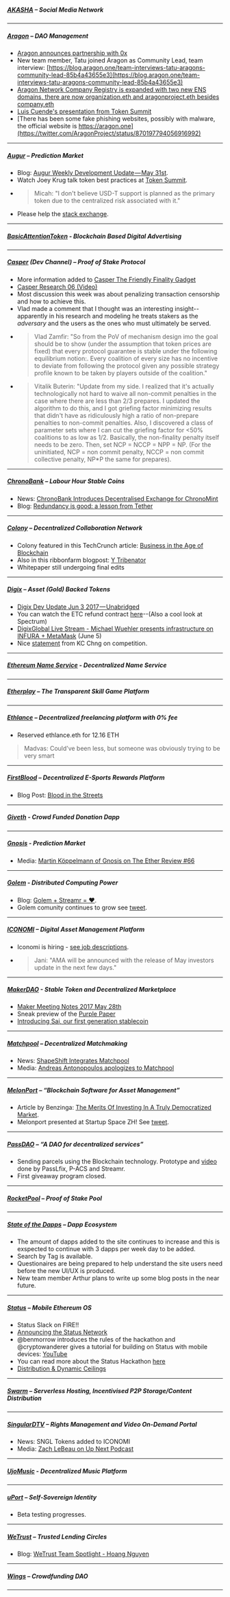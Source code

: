 
##### [AKASHA](http://akasha.world/) – Social Media Network


---
##### [Aragon](http://aragon.one/) – DAO Management
- [Aragon announces partnership with 0x](https://blog.aragon.one/aragon-partners-with-0x-3c8d0c9dcd84)
- New team member, Tatu joined Aragon as Community Lead, team interview: [https://blog.aragon.one/team-interviews-tatu-aragons-community-lead-85b4a43655e3](https://blog.aragon.one/team-interviews-tatu-aragons-community-lead-85b4a43655e3)
- [Aragon Network Company Registry is expanded with two new ENS domains, there are now organization.eth and aragonproject.eth besides company.eth](https://twitter.com/AragonProject/status/872060297930055680)
- [Luis Cuende's presentation from Token Summit](https://www.pscp.tv/w/1rmxPPbylLZxN)
- [There has been some fake phishing websites, possibly with malware, the official website is https://aragon.one](https://twitter.com/AragonProject/status/870197794056916992)

---
##### [Augur](https://augur.net/) – Prediction Market
- Blog: [Augur Weekly Development Update — May 31st](https://medium.com/@AugurProject/augur-weekly-development-update-may-31st-eebdea0f0196).
- Watch Joey Krug talk token best practices at [Token Summit](https://www.youtube.com/watch?v=A7r6ST5eqwA).
- > Micah: "I don't believe USD-T support is planned as the primary token due to the centralized risk associated with it."
- Please help the [stack exchange](https://area51.stackexchange.com/proposals/106367/augur).


---
##### [BasicAttentionToken](https://basicattentiontoken.org/) - Blockchain Based Digital Advertising


---  
##### [Casper](https://blog.ethereum.org/2015/08/01/introducing-casper-friendly-ghost/) (Dev Channel) – Proof of Stake Protocol
- More information added to [Casper The Friendly Finality Gadget](http://vitalik.ca/files/casper_note.html)
- [Casper Research 06 (Video)](https://www.youtube.com/watch?v=vAolH_3kh3Y)
- Most discussion this week was about penalizing transaction censorship and how to achieve this. 
- Vlad made a comment that I thought was an interesting insight--apparently in his research and modeling he treats stakers as the *adversary* and the users as the ones who must ultimately be served.
- >Vlad Zamfir: "So from the PoV of mechanism design imo the goal should be to show (under the assumption that token prices are fixed) that every protocol guarantee is stable under the following equilibrium notion:. Every coalition of every size has no incentive to deviate from following the protocol given any possible strategy profile known to be taken by players outside of the coalition."
- >Vitalik Buterin: "Update from my side. I realized that it's actually technologically not hard to waive all non-commit penalties in the case where there are less than 2/3 prepares. I updated the algorithm to do this, and I got griefing factor minimizing results that didn't have as ridiculously high a ratio of non-prepare penalties to non-commit penalties. Also, I discovered a class of parameter sets where I can cut the griefing factor for <50% coalitions to as low as 1/2. Basically, the non-finality penalty itself needs to be zero. Then, set NCP = NCCP = NPP = NP. (For the uninitiated, NCP = non commit penalty, NCCP = non commit collective penalty, NP*P the same for prepares).
---
##### [ChronoBank](http://chronobank.io/) – Labour Hour Stable Coins
- News: [ChronoBank Introduces Decentralised Exchange for ChronoMint](https://medium.com/@Chronobank/chronobank-introduces-decentralised-exchange-for-chronomint-f81c32a08e0c)
- Blog: [Redundancy is good: a lesson from Tether](https://medium.com/@Chronobank/redundancy-is-good-a-lesson-from-tether-1fd8e604cded)

---
##### [Colony](http://colony.io/) – Decentralized Collaboration Network
- Colony featured in this TechCrunch article: [Business in the Age of Blockchain](https://techcrunch.com/2017/06/04/business-in-the-age-of-ethereum/)
- Also in this ribbonfarm blogpost: [Y Tribenator](https://www.ribbonfarm.com/2017/05/30/y-tribenator/)
- Whitepaper still undergoing final edits

---
##### [Digix](https://digix.io/) – Asset (Gold) Backed Tokens
- [Digix Dev Update Jun 3 2017 — Unabridged](https://medium.com/@Digix/digix-dev-update-jun-3-2017-unabridged-6f56674f30ab)
- You can watch the ETC refund contract [here](https://etc-redemption.digix.global/)--(Also a cool look at Spectrum)
- [DigixGlobal Live Stream - Michael Wuehler presents infrastructure on INFURA + MetaMask](https://www.youtube.com/watch?v=N784-1G6ZZY&ab_channel=DigixGlobal) (June 5)
- Nice [statement](https://dgx-public.slack.com/archives/C0VG40PAL/p1496532446090899) from KC Chng on competition.
---
##### [Ethereum Name Service](https://ens.codetract.io) - Decentralized Name Service


---
##### [Etherplay](http://etherplay.io) – The Transparent Skill Game Platform


---
##### [Ethlance](http://ethlance.com/) – Decentralized freelancing platform with 0% fee
- Reserved ethlance.eth for 12.16 ETH
 >Madvas: Could’ve been less, but someone was obviously trying to be very smart

---
##### [FirstBlood](https://firstblood.io/) – Decentralized E-Sports Rewards Platform
- Blog Post: [Blood in the Streets](https://blog.firstblood.io/bits-eu-2017-526601407dbb)
---
##### [Giveth](http://www.giveth.io/) - Crowd Funded Donation Dapp


---
##### [Gnosis](https://gnosis.pm/) - Prediction Market 
- Media: [Martin Köppelmann of Gnosis on The Ether Review #66](https://etherreview.info/the-ether-review-66-gnosis-martin-k%C3%B6ppelmann-7b5ec9020a57)

---  
##### [Golem](https://golem.network/) - Distributed Computing Power
- Blog: [Golem + Streamr = ♥](http://blog.streamr.com/2017/05/golem-plus-streamr-equals-heart/).
- Golem comunity continues to grow see [tweet](https://twitter.com/MichalBrazewicz/status/870552348573274112).

---
##### [ICONOMI](https://iconomi.net/) – Digital Asset Management Platform
- Iconomi is hiring - [see job descriptions](https://www.iconomi.net/jobs). 
- > Jani: "AMA will be announced with the release of May investors update in the next few days."


---
##### [MakerDAO](http://makerdao.com/) - Stable Token and Decentralized Marketplace
- [Maker Meeting Notes 2017 May 28th](https://steemit.com/makerdao/@kennyrowe/maker-meeting-notes-2017-may-28th)
- Sneak preview of the [Purple Paper](https://castle.brockman.se/purple)
- [Introducing Sai, our first generation stablecoin](https://blog.makerdao.com/2017/06/05/introducing-sai/)

---
##### [Matchpool](http://matchpool.co/) – Decentralized Matchmaking
- News: [ShapeShift Integrates Matchpool](https://medium.com/matchpool/shapeshift-integrates-matchpool-cc0db929d141)
- Media: [Andreas Antonopoulos apologizes to Matchpool](https://twitter.com/aantonop/status/870418502582226944)

---
##### [MelonPort](https://melonport.com/) – “Blockchain Software for Asset Management”
- Article by Benzinga: [The Merits Of Investing In A Truly Democratized Market](https://www.benzinga.com/fintech/17/05/9537524/the-merits-of-investing-in-a-truly-democratized-market).
- Melonport presented  at Startup Space ZH! See [tweet](https://twitter.com/melonport/status/870327620285730819).

---
##### [PassDAO](https://forum.passdao.org/) – “A DAO for decentralized services”
- Sending parcels using the Blockchain technology. Prototype and [video](http://pacifics.org/) done by PassLfix, P-ACS and Streamr.
- First giveaway program closed.

---
##### [RocketPool](http://www.rocketpool.net/) – Proof of Stake Pool


---
##### [State of the Dapps](https://dapps.ethercasts.com/) – Dapp Ecosystem
- The amount of dapps added to the site continues to increase and this is exspected to continue with 3 dapps per week day to be added.
- Search by Tag is available.
- Questionaires are being prepared to help understand the site users need before the new UI/UX is produced. 
- New team member Arthur plans to write up some blog posts in the near future. 

---
##### [Status](http://status.im/) – Mobile Ethereum OS
- Status Slack on FIRE!!
- [Announcing the Status Network](https://blog.status.im/announcing-the-status-network-c6dd18e770e)
- @benmorrow introduces the rules of the hackathon and @cryptowanderer gives a tutorial for building on Status with mobile devices: [YouTube](https://www.youtube.com/watch?v=bH1PHgJMn6k)
- You can read more about the Status Hackathon [here](http://hackathon.status.im)
- [Distribution & Dynamic Ceilings](https://blog.status.im/distribution-dynamic-ceilings-e2f427f5cca)

---
##### [Swarm](http://swarm-gateways.net/bzz:/theswarm.eth/) – Serverless Hosting, Incentivised P2P Storage/Content Distribution


---
##### [SingularDTV](https://singulardtv.com/) – Rights Management and Video On-Demand Portal
- News: SNGL Tokens added to ICONOMI
- Media: [Zach LeBeau on Up Next Podcast](http://www.upnextpodcast.com/episode-43/)

---
##### [UjoMusic](https://ujomusic.com/) - Decentralized Music Platform


---  
##### [uPort](https://www.uport.me/) – Self-Sovereign Identity 
- Beta testing progresses.
---
##### [WeTrust](https://www.wetrust.io/) – Trusted Lending Circles
- Blog: [WeTrust Team Spotlight - Hoang Nguyen](https://t.co/wJMWN8hflE)

---
##### [Wings](https://wings.ai/) – Crowdfunding DAO


---

